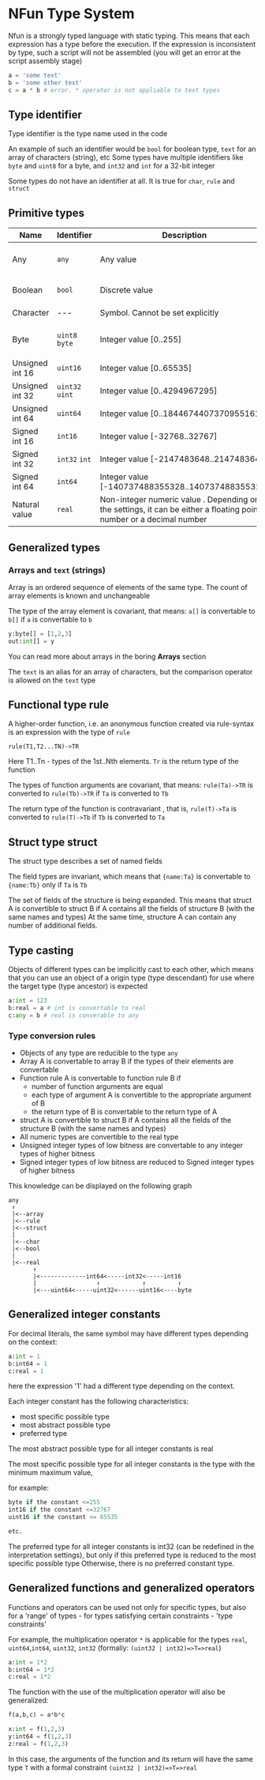 # NFun Type System

Nfun is a strongly typed language with static typing. This means that each expression has a type before the execution.
If the expression is inconsistent by type, such a script will not be assembled (you will get an error at the script assembly stage)

```py
a = 'some text'
b = 'some other text'
c = a * b # error. * operator is not appliable to text types
```

## Type identifier
Type identifier is the type name used in the code

An example of such an identifier would be `bool` for boolean type, `text` for an array of characters (string), etc
Some types have multiple identifiers like `byte` and `uint8` for a byte, and `int32` and `int` for a 32-bit integer

Some types do not have an identifier at all. It is true for  `char`, `rule` and `struct`


## Primitive types

| Name            | Identifier      | Description                                                                                                         | Example                            |
|-----------------|-----------------|---------------------------------------------------------------------------------------------------------------------|------------------------------------|
| Any             | `any`           | Any value                                                                                                           | `y:any = if(true) 12 else 'test' ` |
| Boolean         | `bool`          | Discrete value                                                                                                      | `y:bool = true or false `          |
| Character       | ---             | Symbol. Cannot be set explicitly                                                                                    | `y = 'text'[0]`                    |
| Byte            | `uint8` `byte`  | Integer value [0..255]                                                                                              | `y:byte = 123; z:uint8 = 0xFF`     |
| Unsigned int 16 | `uint16`        | Integer value [0..65535]                                                                                            | `y:uint16 = 123 `                  |
| Unsigned int 32 | `uint32` `uint` | Integer value [0..4294967295]                                                                                       | `y:uint32 = 123 `                  |
| Unsigned int 64 | `uint64`        | Integer value [0..18446744073709551615]                                                                             | `y:uint64 = 123 `                  |
| Signed int 16   | `int16`         | Integer value [-32768..32767]                                                                                       | `y:int16 = 123 `                   |
| Signed int 32   | `int32` `int`   | Integer value [-2147483648..2147483647]                                                                             | `y:int32 = 123 `                   |
| Signed int 64   | `int64`         | Integer value [-140737488355328..140737488355327]                                                                   | `y:int64 = 123 `                   |
| Natural value   | `real`          | Non-integer numeric value . Depending on the settings, it can be either a floating point number or a decimal number | `y:real = 123.5 `                  |

## Generalized types

### Arrays and `text` (strings)

Array is an ordered sequence of elements of the same type.
The count of array elements is known and unchangeable

The type of the array element is covariant,
that means: `a[]` is convertable to `b[]` if `a` is convertable to `b`
```py
y:byte[] = [1,2,3]
out:int[] = y
```
You can read more about arrays in the boring **Arrays** section

The `text` is an alias for an array of characters, but the comparison operator is allowed on the `text` type

## Functional type rule

A higher-order function, i.e. an anonymous function created via rule-syntax is an expression with the type of `rule`
```
rule(T1,T2...TN)->TR
```

Here T1..Tn - types of the 1st..Nth elements. `Tr` is the return type of the function

The types of function arguments are covariant,
that means: `rule(Ta)->TR` is converted to `rule(Tb)->TR` if `Ta` is converted to `Tb`

The return type of the function is contravariant
, that is, `rule(T)->Ta` is converted to `rule(T)->Tb` if `Tb` is converted to `Ta`

## Struct type struct

The struct type describes a set of named fields

The field types are invariant, which means that `{name:Ta}` is convertable to `{name:Tb}` only if `Ta` is `Tb`

The set of fields of the structure is being expanded. This means that struct A is convertible to struct B if A contains all the fields of structure B (with the same names and types)
At the same time, structure A can contain any number of additional fields.

## Type casting

Objects of different types can be implicitly cast to each other, which means that you can use an object of a origin type (type descendant)
for use where the target type (type ancestor) is expected

```py
a:int = 123
b:real = a # int is convertable to real
c:any = b # real is converable to any
```

### Type conversion rules

- Objects of any type are reducible to the type `any`
- Array A is convertable to array B if the types of their elements are convertable
- Function rule  A is convertable to function rule B if
  - number of function arguments are equal
  - each type of argument A is convertible to the appropriate argument of B
  - the return type of B is convertable to the return type of A
- struct A  is convertible to struct B if A contains all the fields of the structure B (with the same names and types)
- All numeric types are convertible to the real type
- Unsigned integer types of low bitness are convertable to any integer types of higher bitness
- Signed integer types of low bitness are reduced to Signed integer types of higher bitness


This knowledge can be displayed on the following graph
```
any
 ↑
 |<--array
 |<--rule
 |<--struct
 |
 |<--char
 |<--bool
 |
 |<--real
       ↑
       |<-------------int64<-----int32<-----int16
       |                 ↑            ↑         ↑
       |<---uint64<-----uint32<------uint16<----byte
```

## Generalized integer constants

For decimal literals, the same symbol may have different types depending on the context:

```py
a:int = 1
b:int64 = 1
c:real = 1
```
here the expression '1' had a different type depending on the context.

Each integer constant has the following characteristics:
- most specific possible type 
- most abstract possible type
- preferred type

The most abstract possible type for all integer constants is real

The most specific possible type for all integer constants is the type with the minimum maximum value, 

for example:

```py
byte if the constant <=255
int16 if the constant <=32767
uint16 if the constant <= 65535

etc.
```

The preferred type for all integer constants is int32
(can be redefined in the interpretation settings), but only if this preferred type is reduced to the most specific possible type
Otherwise, there is no preferred constant type.


## Generalized functions and generalized operators

Functions and operators can be used not only for specific types, but also for a 'range' of types - for types satisfying certain constraints - 'type constraints'

For example, the multiplication operator `*` is applicable for the types `real`, `uint64`,`int64`, `uint32`, `int32`
(formally: `(uint32 | int32)=>T=>real`)

```py
a:int = 1*2
b:int64 = 1*2
c:real = 1*2
```

The function with the use of the multiplication operator will also be generalized:

```py
f(a,b,c) = a*b*c

x:int = f(1,2,3)
y:int64 = f(1,2,3)
z:real = f(1,2,3)
```

In this case, the arguments of the function and its return will have the same type `T` with a formal constraint `(uint32 | int32)=>T=>real`